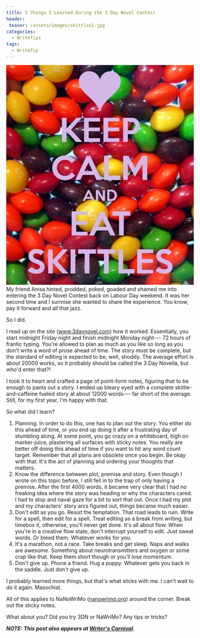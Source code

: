 ```yaml
---
title: 5 Things I Learned During the 3 Day Novel Contest
header:
 teaser: /assets/images/skittles1.jpg
categories:
  - WriteTips
tags:
  - WriteTip
---
```

<img src="/assets/images/skittles1.jpg">My friend Anisa hinted, prodded, poked, goaded and shamed me into entering the 3 Day Novel Contest back on Labour Day weekend. It was her second time and I surmise she wanted to share the experience. You know, pay it forward and all that jazz.

So I did.

I read up on the site (<a href="http://www.3daynovel.com">www.3daynovel.com</a>) how it worked. Essentially, you start midnight Friday night and finish midnight Monday night--- 72 hours of frantic typing. You're allowed to plan as much as you like so long as you don't write a word of prose ahead of time. The story must be complete, but the standard of editing is expected to be, well, shoddy. The average effort is about 20000 works, so it probably should be called the 3 Day Novella, but who'd enter that?!

I took it to heart and crafted a page of point-form notes, figuring that to be enough to pants out a story. I ended up bleary eyed with a complete skittle-and-caffeine fueled story at about 12000 words--- far short of the average. Still, for my first year, I'm happy with that.

So what did I learn?

<ol>
  <li>Planning. In order to do this, one has to plan out the story. You either do this ahead of time, or you end up doing it after a frustrating day of stumbling along. At some point, you go crazy on a whiteboard, high on marker-juice, plastering all surfaces with sticky notes. You really are better off doing this ahead of time if you want to hit any word count target. Remember that all plans are obsolete once you begin. Be okay with that. It's the act of planning and ordering your thoughts that matters.</li>
  <li>Know the difference between plot, premise and story. Even though I wrote on this topic before, I still fell in to the trap of only having a premise. After the first 4000 words, it became very clear that I had no freaking idea where the story was heading or why the characters cared. I had to stop and naval gaze for a bit to sort that out. Once I had my plot and my characters' story arcs figured out, things became much easier.</li>
  <li>Don't edit as you go. Resist the temptation. That road leads to ruin. Write for a spell, then edit for a spell. Treat editing as a break from writing, but timebox it, otherwise, you'll never get done. It's all about flow. When you're in a creative flow state, don't interrupt yourself to edit. Just sweat words. Or bleed them. Whatever works for you.</li>
  <li>It's a marathon, not a race. Take breaks and get sleep. Naps and walks are awesome. Something about neurotransmitters and oxygen or some crap like that. Keep them short though or you'll lose momentum.</li>
  <li>Don't give up. Phone a friend. Hug a puppy. Whatever gets you back in the saddle. Just don't give up.</li>
</ol>

I probably learned more things, but that's what sticks with me. I can't wait to do it again. Masochist.

All of this applies to NaNoWriMo (<a href="http://nanowrimo.org">nanowrimo.org</a>) around the corner. Break out the sticky notes.

What about you? Did you try 3DN or NaWriMo? Any tips or tricks?

***NOTE: This post also appears at <a href="http://wcwritingtips.wordpress.com/2014/09/20/5-things-i-learned-during-the-3-day-novel-contest">Writer's Carnival</a>.***